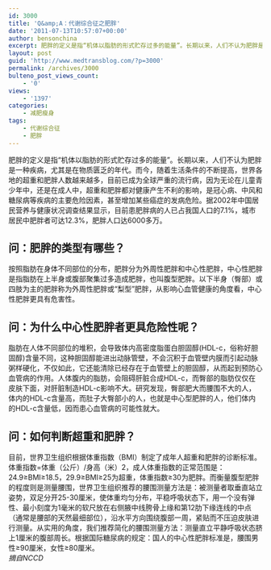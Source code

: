 ```yaml
---
id: 3000
title: 'Q&amp;A：代谢综合征之肥胖'
date: '2011-07-13T10:57:07+00:00'
author: bensonchina
excerpt: 肥胖的定义是指“机体以脂肪的形式贮存过多的能量”。长期以来，人们不认为肥胖是一种疾病，尤其是在物质匮乏的年代。
layout: post
guid: 'http://www.medtransblog.com/?p=3000'
permalink: /archives/3000
bulteno_post_views_count:
    - '0'
views:
    - '1397'
categories:
    - 减肥瘦身
tags:
    - 代谢综合征
    - 肥胖
---
```


肥胖的定义是指“机体以脂肪的形式贮存过多的能量”。长期以来，人们不认为肥胖是一种疾病，尤其是在物质匮乏的年代。而今，随着生活条件的不断提高，世界各地的超重和肥胖人数越来越多，目前已成为全球严重的流行病，因为无论在儿童青少年中，还是在成人中，超重和肥胖都对健康产生不利的影响，是冠心病、中风和糖尿病等疾病的主要危险因素，甚至增加某些癌症的发病危险。据2002年中国居民营养与健康状况调查结果显示，目前患肥胖病的人已占我国人口的7.1%，城市居民中肥胖者可达12.3%，肥胖人口达6000多万。

## **问：肥胖的类型有哪些？**

按照脂肪在身体不同部位的分布，肥胖分为外周性肥胖和中心性肥胖，中心性肥胖是指脂肪在上半身或腹部聚集过多造成肥胖，也叫腹型肥胖。以下半身（臀部）或四肢为主的肥胖称为外周性肥胖或“梨型”肥胖，从影响心血管健康的角度看，中心性肥胖更具有危害性。

## **问：为什么中心性肥胖者更具危险性呢？**

脂肪在人体不同部位的堆积，会导致体内高密度脂蛋白胆固醇(HDL-c，俗称好胆固醇)含量不同，这种胆固醇能进出动脉管壁，不会沉积于血管壁内膜而引起动脉粥样硬化，不仅如此，它还能清除已经存在于血管壁上的胆固醇，从而起到预防心血管病的作用。人体腹内的脂肪，会阻碍肝脏合成HDL-c，而臀部的脂肪仅仅在皮肤下面，对肝脏制造HDL-c影响不大。研究发现，臀部肥大而腰围不大的人，体内的HDL-c含量高，而肚子大臀部小的人，也就是中心型肥胖的人，他们体内的HDL-c含量低，因而患心血管病的可能性就大。

## **问：如何判断超重和肥胖？**

目前，世界卫生组织根据体重指数（BMI）制定了成年人超重和肥胖的诊断标准。体重指数=体重（公斤）/身高（米）2，成人体重指数的正常范围是：24.9≥BMI≥18.5，29.9≥BMI≥25为超重，体重指数≥30为肥胖。而衡量腹型肥胖的程度则是测量腰围，世界卫生组织推荐的腰围测量方法是：被测量者取垂直站立姿势，双足分开25-30厘米，使体重均匀分布，平稳呼吸状态下，用一个没有弹性、最小刻度为1毫米的软尺放在右侧腋中线胯骨上缘和第12肋下缘连线的中点（通常是腰部的天然最细部位），沿水平方向围绕腹部一周，紧贴而不压迫皮肤进行测量。从实用的角度，我们推荐简化的腰围测量方法：测量直立平静呼吸状态脐上1厘米的腹部周长。根据国际糖尿病的规定：国人的中心性肥胖标准是，腰围男性≥90厘米，女性≥80厘米。  
*摘自NCCD*